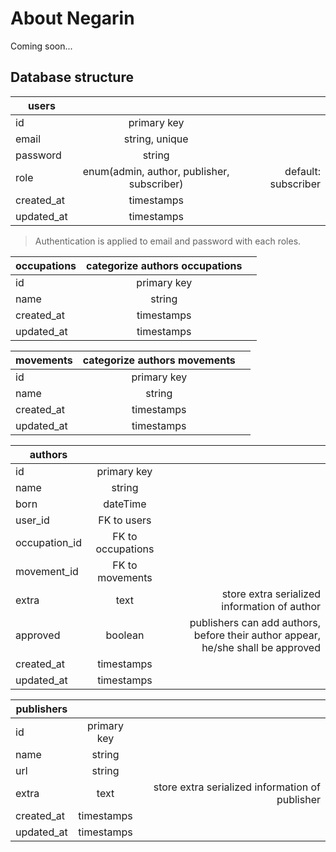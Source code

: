 # About Negarin
Coming soon...

## Database structure

| users | | |
| ------------- |:-------------:| -----:|
| id      | primary key |  |
| email      | string, unique      |   |
| password | string      |    |
| role | enum(admin, author, publisher, subscriber) | default: subscriber   |
| created_at | timestamps | |
| updated_at | timestamps | |

> Authentication is applied to email and password with each roles.

| occupations | categorize authors occupations | |
| ------------- |:-------------:| -----:|
| id      | primary key |  |
| name      | string |   |
| created_at | timestamps | |
| updated_at | timestamps | |

| movements | categorize authors movements | |
| ------------- |:-------------:| -----:|
| id      | primary key |  |
| name      | string |   |
| created_at | timestamps | |
| updated_at | timestamps | |

| authors | | |
| ------------- |:-------------:| -----:|
| id      | primary key |  |
| name      | string |   |
| born      | dateTime |   |
| user_id      | FK to users |   |
| occupation_id      | FK to occupations |   |
| movement_id      | FK to movements |   |
| extra      | text | store extra serialized information of author |
| approved      | boolean | publishers can add authors, before their author appear, he/she shall be approved |
| created_at | timestamps | |
| updated_at | timestamps | |

| publishers | | |
| ------------- |:-------------:| -----:|
| id      | primary key |  |
| name      | string |   |
| url      | string |   |
| extra      | text | store extra serialized information of publisher |
| created_at | timestamps | |
| updated_at | timestamps | |